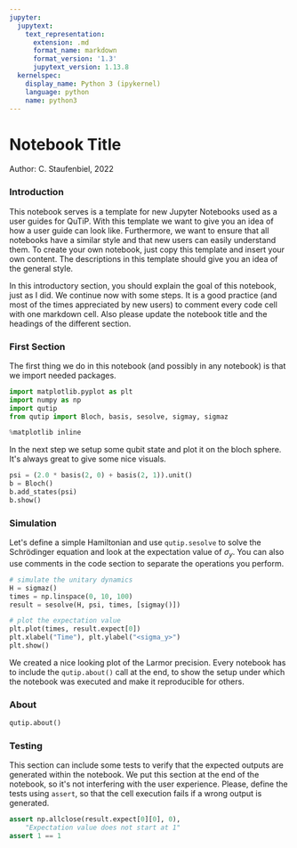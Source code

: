 ```yaml
---
jupyter:
  jupytext:
    text_representation:
      extension: .md
      format_name: markdown
      format_version: '1.3'
      jupytext_version: 1.13.8
  kernelspec:
    display_name: Python 3 (ipykernel)
    language: python
    name: python3
---
```


# Notebook Title

Author: C. Staufenbiel, 2022

### Introduction

This notebook serves is a template for new Jupyter Notebooks used as a user
guides for QuTiP. With this template we want to give you an idea of how a
user guide can look like. Furthermore, we want to ensure that all notebooks
have a similar style and that new users can easily understand them. To
create your own notebook, just copy this template and insert your own
content. The descriptions in this template should give you an idea of the
general style.

In this introductory section, you should explain the goal of this notebook,
just as I did. We continue now with some steps. It is a good practice (and most
of the times appreciated by new users) to comment every code cell with one
markdown cell. Also please update the notebook title and the headings of the
different section.

### First Section

The first thing we do in this notebook (and possibly in any notebook) is that we
import needed packages.

```python
import matplotlib.pyplot as plt
import numpy as np
import qutip
from qutip import Bloch, basis, sesolve, sigmay, sigmaz

%matplotlib inline
```

In the next step we setup some qubit state and plot it on the bloch sphere. It's
always great to give some nice visuals.

```python
psi = (2.0 * basis(2, 0) + basis(2, 1)).unit()
b = Bloch()
b.add_states(psi)
b.show()
```

### Simulation

Let's define a simple Hamiltonian and use `qutip.sesolve` to solve the
Schrödinger equation and look at the expectation value of $\sigma_y$. You can
also use comments in the code section to separate the operations you perform.

```python
# simulate the unitary dynamics
H = sigmaz()
times = np.linspace(0, 10, 100)
result = sesolve(H, psi, times, [sigmay()])

# plot the expectation value
plt.plot(times, result.expect[0])
plt.xlabel("Time"), plt.ylabel("<sigma_y>")
plt.show()
```

We created a nice looking plot of the Larmor precision. Every notebook has to
include the `qutip.about()` call at the end, to show the setup under which the
notebook was executed and make it reproducible for others.

### About

```python
qutip.about()
```

### Testing

This section can include some tests to verify that the expected outputs are
generated within the notebook. We put this section at the end of the notebook,
so it's not interfering with the user experience. Please, define the tests
using `assert`, so that the cell execution fails if a wrong output is generated.

```python
assert np.allclose(result.expect[0][0], 0), 
    "Expectation value does not start at 1"
assert 1 == 1
```
